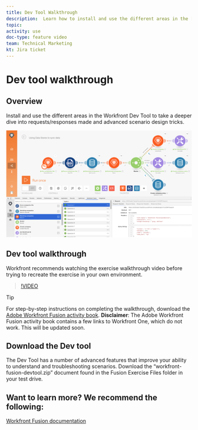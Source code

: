 ```yaml
---
title: Dev Tool Walkthrough
description:  Learn how to install and use the different areas in the [!DNL Adobe Workfront Fusion Dev Tool] to take a deeper dive into advanced scenario design tricks.
topic: 
activity: use
doc-type: feature video
team: Technical Marketing
kt: Jira ticket 
---
```

# Dev tool walkthrough

## Overview

Install and use the different areas in the Workfront Dev Tool to take a deeper dive into requests/responses made and advanced scenario design tricks.

![An image of a Fusion scenario and the dev tool](assets/troubleshooting-and-error-handling-1.png)

## Dev tool walkthrough

Workfront recommends watching the exercise walkthrough video before trying to recreate the exercise in your own environment.

>[!VIDEO](https://video.tv.adobe.com/v/335303/?quality=12)

>[!TIP]
>
>For step-by-step instructions on completing the walkthrough, download the [Adobe Workfront Fusion activity book](/help/assets/adobe-workfront-fusion-activity-book.pdf). **Disclaimer**: The Adobe Workfront Fusion activity book contains a few links to Workfront One, which do not work. This will be updated soon.


## Download the Dev tool

The Dev Tool has a number of advanced features that improve your ability to understand and troubleshooting scenarios. Download the “workfront-fusion-devtool.zip” document found in the Fusion Exercise Files folder in your test drive.



## Want to learn more? We recommend the following:

[Workfront Fusion documentation](https://experienceleague.adobe.com/docs/workfront/using/adobe-workfront-fusion/workfront-fusion-2.html?lang=en)

